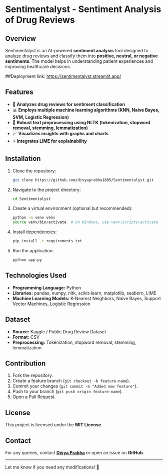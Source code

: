 # **Sentimentalyst - Sentiment Analysis of Drug Reviews**  

## **Overview**  
Sentimentalyst is an AI-powered **sentiment analysis** tool designed to analyze drug reviews and classify them into **positive, neutral, or negative sentiments**. The model helps in understanding patient experiences and improving healthcare decisions.  

##Deployment link:
https://sentimentalyst.streamlit.app/

## **Features**  
- 🏥 **Analyzes drug reviews for sentiment classification**  
- 📊 **Employs multiple machine learning algorithms (KNN, Naive Bayes, SVM, Logistic Regression)**  
- 🧹 **Robust text preprocessing using NLTK (tokenization, stopword removal, stemming, lemmatization)**  
- 📈 **Visualizes insights with graphs and charts**  
- ⚡ **Integrates LIME for explainability**  

## **Installation**  

1. Clone the repository:  
   ```sh
   git clone https://github.com/divyaprabha1805/Sentimentalyst.git
   ```  
2. Navigate to the project directory:  
   ```sh
   cd Sentimentalyst
   ```  
3. Create a virtual environment (optional but recommended):  
   ```sh
   python -m venv venv
   source venv/bin/activate  # On Windows, use venv\Scripts\activate
   ```  
4. Install dependencies:  
   ```sh
   pip install -r requirements.txt
   ```  
5. Run the application:  
   ```sh
   python app.py
   ```  

## **Technologies Used**  
- **Programming Language:** Python  
- **Libraries:** pandas, numpy, nltk, scikit-learn, matplotlib, seaborn, LIME  
- **Machine Learning Models:** K-Nearest Neighbors, Naive Bayes, Support Vector Machines, Logistic Regression  

## **Dataset**  
- **Source:** Kaggle / Public Drug Review Dataset  
- **Format:** CSV  
- **Preprocessing:** Tokenization, stopword removal, stemming, lemmatization  

## **Contribution**  
1. Fork the repository.  
2. Create a feature branch (`git checkout -b feature-name`).  
3. Commit your changes (`git commit -m "Added new feature"`).  
4. Push to your branch (`git push origin feature-name`).  
5. Open a Pull Request.  

## **License**  
This project is licensed under the **MIT License**.  

## **Contact**  
For any queries, contact **[Divya Prabha](mailto:divyaprabha@example.com)** or open an issue on **GitHub**.  

---

Let me know if you need any modifications! 🚀
